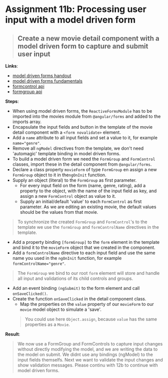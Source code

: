Assignment 11b: Processing user input with a model driven form
==============================================

> ## Create a new movie detail component with a model driven form to capture and submit user input 

**Links**:
- [model driven forms handout](https://angular-2-training-book.rangle.io/handout/forms/reactive-forms/reactive-forms.html)
- [model driven forms fundamentals](https://toddmotto.com/angular-2-forms-reactive#ngmodule-and-reactive-forms)
- [formcontrol api](https://angular.io/docs/ts/latest/api/forms/index/FormControl-class.html)
- [formgroup api](https://angular.io/docs/ts/latest/api/forms/index/FormGroup-class.html)

**Steps**:
- When using model driven forms, the `ReactiveFormsModule` has to be imported into the movies module from `@angular/forms` and added to the imports array.
- Encapsulate the input fields and button in the template of the movie detail component with a `<form novalidate>` element.
- Add a `name` attribute to all input fields and set a value to it, for example `name="genre"`.
- Remove all `ngModel` directives from the template, we don't need 'automagic' template binding in model driven forms.
- To build a model driven form we need the `FormGroup` and `FormControl` classes, import these in the detail component from `@angular/forms`.
- Declare a class property `movieForm` of type `FormGroup` en assign a new `FormGroup` object to it in the`ngOnInit` function.
- Supply an object (literal) to the `FormGroup` as first parameter.
  - For every input field on the form (name, genre, rating), add a property to the object, with the name of the input field as key, and assign a new `FormControl` object as value to it.
  - Supply an initial/default 'value' to each `FormControl` as first parameter. As we are editing an existing movie, the default values should be the values from that movie.
> To synchronize the created `FormGroup` and `FormControl`'s to the template we use the `formGroup` and `formControlName` directives in the template.
- Add a property binding `[formGroup]` to the `form` element in the template and bind it to the `movieForm` object that we created in the component.
- Add a `formControlName` directive to each input field and use the same name you used in the `ngOnInit` function, for example `formControlName="genre"`.
> The `FormGroup` we bind to our root `form` element will store and handle all input and validations of its child controls and groups.
- Add an event binding `(ngSubmit)` to the form element and call `onSaveClicked()`.
- Create the function `onSaveClicked` in the detail component class.
  - Map the properties on the `value` property of our `movieForm` to our `movie` model object to simulate a 'save'.
  > You could use here `Object.assign`, because `value` has the same properties as a `Movie`.

**Result**:
> We now use a FormGroup and FormControls to capture input changes without directly modifying the model, and we are writing the data to the model on submit. We didnt use any bindings (ngModel) to the input fields themselfs.
> Next we want to validate the input changes and show validation messages. Please continu with 12b to continue with model driven forms.
